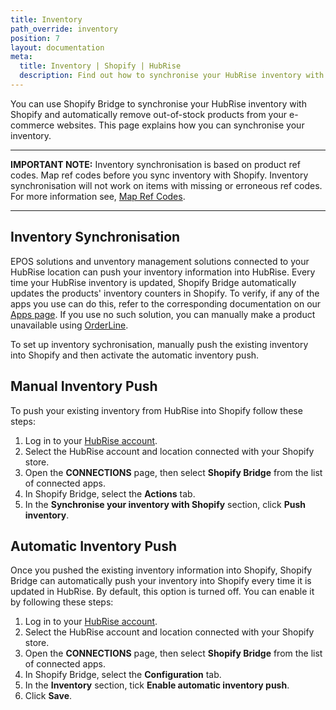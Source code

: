 ```yaml
---
title: Inventory
path_override: inventory
position: 7
layout: documentation
meta:
  title: Inventory | Shopify | HubRise
  description: Find out how to synchronise your HubRise inventory with Shopify to automatically remove out-of-stock products from your e-commerce websites.
---
```


You can use Shopify Bridge to synchronise your HubRise inventory with Shopify and automatically remove out-of-stock products from your e-commerce websites. This page explains how you can synchronise your inventory.

---

**IMPORTANT NOTE:** Inventory synchronisation is based on product ref codes. Map ref codes before you sync inventory with Shopify. Inventory synchronisation will not work on items with missing or erroneous ref codes. For more information see,  [Map Ref Codes](/apps/shopify/map-ref-codes).

---

## Inventory Synchronisation

EPOS solutions and unventory management solutions connected to your HubRise location can push your inventory information into HubRise. Every time your HubRise inventory is updated, Shopify Bridge automatically updates the products' inventory counters in Shopify. To verify, if any of the apps you use can do this, refer to the corresponding documentation on our [Apps page](/apps). If you use no such solution, you can manually make a product unavailable using [OrderLine](/apps/orderline/overview).

To set up inventory sychronisation, manually push the existing inventory into Shopify and then activate the automatic inventory push.

## Manual Inventory Push

To push your existing inventory from HubRise into Shopify follow these steps:

1. Log in to your [HubRise account](https://manager.hubrise.com).
1. Select the HubRise account and location connected with your Shopify store.
1. Open the **CONNECTIONS** page, then select **Shopify Bridge** from the list of connected apps.
1. In Shopify Bridge, select the **Actions** tab.
1. In the **Synchronise your inventory with Shopify** section, click **Push inventory**.

## Automatic Inventory Push

Once you pushed the existing inventory information into Shopify, Shopify Bridge can automatically push your inventory into Shopify every time it is updated in HubRise. By default, this option is turned off. You can enable it by following these steps:

1. Log in to your [HubRise account](https://manager.hubrise.com).
1. Select the HubRise account and location connected with your Shopify store.
1. Open the **CONNECTIONS** page, then select **Shopify Bridge** from the list of connected apps.
1. In Shopify Bridge, select the **Configuration** tab.
1. In the **Inventory** section, tick **Enable automatic inventory push**.
1. Click **Save**.


